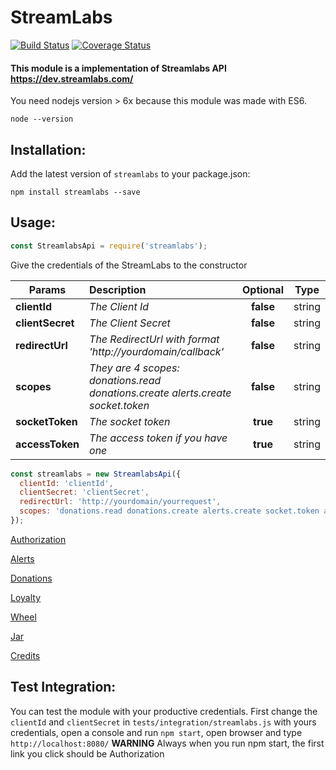 # StreamLabs

[![Build Status](https://travis-ci.org/tnovas/streamLabs.svg?branch=master)](https://travis-ci.org/tnovas/streamLabs)
[![Coverage Status](https://coveralls.io/repos/github/tnovas/streamLabs/badge.svg)](https://coveralls.io/github/tnovas/streamLabs)

#### This module is a implementation of Streamlabs API https://dev.streamlabs.com/

You need nodejs version > 6x because this module was made with ES6.
```
node --version
```

## Installation:
Add the latest version of `streamlabs` to your package.json:
```
npm install streamlabs --save
```

## Usage:
```js
const StreamlabsApi = require('streamlabs');
```

Give the credentials of the StreamLabs to the constructor

| Params       | Description     | Optional | Type |
| --------     |:---------------| :-----:| :-----:|
| **clientId**     | *The Client Id* | **false** |  string |
| **clientSecret** | *The Client Secret* | **false** | string |
| **redirectUrl**  | *The RedirectUrl with format 'http://yourdomain/callback'* | **false** | string |
| **scopes**       | *They are 4 scopes: donations.read donations.create alerts.create socket.token* | **false** | string |
| **socketToken**  | *The socket token* | **true** | string |
| **accessToken**  | *The access token if you have one* | **true** | string |

```js
const streamlabs = new StreamlabsApi({
  clientId: 'clientId',
  clientSecret: 'clientSecret',
  redirectUrl: 'http://yourdomain/yourrequest',
  scopes: 'donations.read donations.create alerts.create socket.token alerts.write points.write points.read credits.write jar.write wheel.write',
});
```
[Authorization](./docs/AUTHORIZATION.md)

[Alerts](./docs/ALERTS.md)

[Donations](./docs/DONATIONS.md)

[Loyalty](./docs/LOYALTY.md)

[Wheel](./docs/WHEEL.md)

[Jar](./docs/JAR.md)

[Credits](./docs/CREDITS.md)

## Test Integration:
You can test the module with your productive credentials. 
First change the `clientId` and `clientSecret` in `tests/integration/streamlabs.js` with yours credentials, open a console and run `npm start`, open browser and type `http://localhost:8080/`
**WARNING** Always when you run npm start, the first link you click should be Authorization

